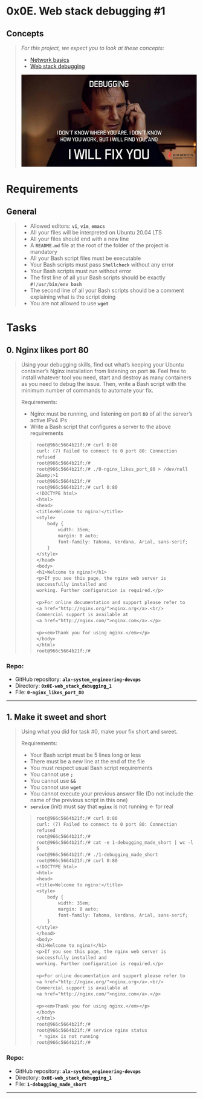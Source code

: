 # 0x0E. Web stack debugging #1

## Concepts
> _For this project, we expect you to look at these concepts:_
> 
> -   [Network basics](https://github.com/Ahmed-A-T/ALX-SE-Learning-Journey/blob/main/Concepts/Network_basics.md)
> -   [Web stack debugging](https://github.com/Ahmed-A-T/ALX-SE-Learning-Journey/blob/main/Concepts/web_stack_debugging.md)
> 
> ![](./assets/0x0E-W-01.jpg)

# Requirements

## General
> -   Allowed editors: **`vi`**, **`vim`**, **`emacs`**
> -   All your files will be interpreted on Ubuntu 20.04 LTS
> -   All your files should end with a new line
> -   A **`README.md`** file at the root of the folder of the project is mandatory
> -   All your Bash script files must be executable
> -   Your Bash scripts must pass **`Shellcheck`** without any error
> -   Your Bash scripts must run without error
> -   The first line of all your Bash scripts should be exactly **`#!/usr/bin/env bash`**
> -   The second line of all your Bash scripts should be a comment explaining what is the script doing
> -   You are not allowed to use **`wget`**

# Tasks

## 0\. Nginx likes port 80
> Using your debugging skills, find out what’s keeping your Ubuntu container’s Nginx installation from listening on port **`80`**. Feel free to install whatever tool you need, start and destroy as many containers as you need to debug the issue. Then, write a Bash script with the minimum number of commands to automate your fix.
> 
> Requirements:
> 
> -   Nginx must be running, and listening on port **`80`** of all the server’s active IPv4 IPs
> -   Write a Bash script that configures a server to the above requirements
> 
>> ```
>> root@966c5664b21f:/# curl 0:80
>> curl: (7) Failed to connect to 0 port 80: Connection refused
>> root@966c5664b21f:/#
>> root@966c5664b21f:/# ./0-nginx_likes_port_80 > /dev/null 2&amp;>1
>> root@966c5664b21f:/#
>> root@966c5664b21f:/# curl 0:80
>> <!DOCTYPE html>
>> <html>
>> <head>
>> <title>Welcome to nginx!</title>
>> <style>
>>     body {
>>         width: 35em;
>>         margin: 0 auto;
>>         font-family: Tahoma, Verdana, Arial, sans-serif;
>>     }
>> </style>
>> </head>
>> <body>
>> <h1>Welcome to nginx!</h1>
>> <p>If you see this page, the nginx web server is successfully installed and
>> working. Further configuration is required.</p>
>> 
>> <p>For online documentation and support please refer to
>> <a href="http://nginx.org/">nginx.org</a>.<br/>
>> Commercial support is available at
>> <a href="http://nginx.com/">nginx.com</a>.</p>
>> 
>> <p><em>Thank you for using nginx.</em></p>
>> </body>
>> </html>
>> root@966c5664b21f:/#
>> ```

### **Repo:**

-   GitHub repository: **`alx-system_engineering-devops`**
-   Directory: **`0x0E-web_stack_debugging_1`**
-   File: **`0-nginx_likes_port_80`**

---

## 1\. Make it sweet and short
> Using what you did for task #0, make your fix short and sweet.
> 
> Requirements:
> 
> -   Your Bash script must be 5 lines long or less
> -   There must be a new line at the end of the file
> -   You must respect usual Bash script requirements
> -   You cannot use **`;`**
> -   You cannot use **`&&`**
> -   You cannot use **`wget`**
> -   You cannot execute your previous answer file (Do not include the name of the previous script in this one)
> -   **`service`** (init) must say that **`nginx`** is not running ← for real
> 
>> ```
>> root@966c5664b21f:/# curl 0:80
>> curl: (7) Failed to connect to 0 port 80: Connection refused
>> root@966c5664b21f:/#
>> root@966c5664b21f:/# cat -e 1-debugging_made_short | wc -l
>> 5
>> root@966c5664b21f:/# ./1-debugging_made_short
>> root@966c5664b21f:/# curl 0:80
>> <!DOCTYPE html>
>> <html>
>> <head>
>> <title>Welcome to nginx!</title>
>> <style>
>>     body {
>>         width: 35em;
>>         margin: 0 auto;
>>         font-family: Tahoma, Verdana, Arial, sans-serif;
>>     }
>> </style>
>> </head>
>> <body>
>> <h1>Welcome to nginx!</h1>
>> <p>If you see this page, the nginx web server is successfully installed and
>> working. Further configuration is required.</p>
>> 
>> <p>For online documentation and support please refer to
>> <a href="http://nginx.org/">nginx.org</a>.<br/>
>> Commercial support is available at
>> <a href="http://nginx.com/">nginx.com</a>.</p>
>> 
>> <p><em>Thank you for using nginx.</em></p>
>> </body>
>> </html>
>> root@966c5664b21f:/#
>> root@966c5664b21f:/# service nginx status
>>  * nginx is not running
>> root@966c5664b21f:/# 
>> ```

### **Repo:**

-   GitHub repository: **`alx-system_engineering-devops`**
-   Directory: **`0x0E-web_stack_debugging_1`**
-   File: **`1-debugging_made_short`**

---
